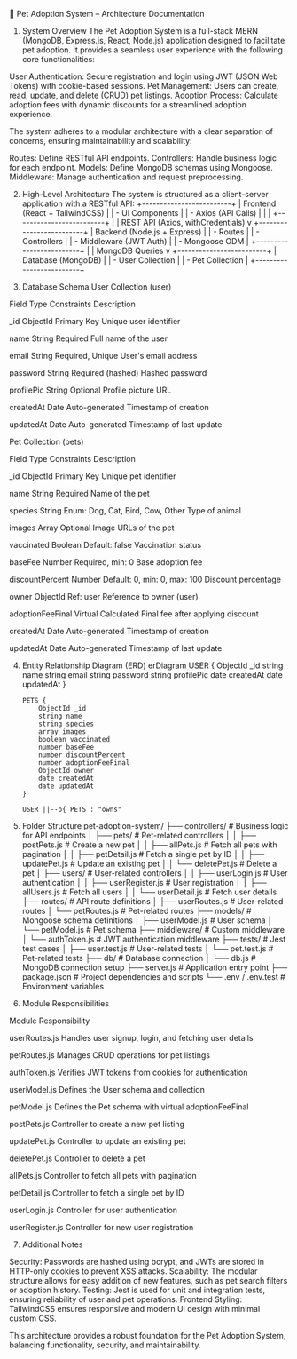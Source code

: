 🐾 Pet Adoption System – Architecture Documentation

1. System Overview
   The Pet Adoption System is a full-stack MERN (MongoDB, Express.js, React, Node.js) application designed to facilitate pet adoption. It provides a seamless user experience with the following core functionalities:

User Authentication: Secure registration and login using JWT (JSON Web Tokens) with cookie-based sessions.
Pet Management: Users can create, read, update, and delete (CRUD) pet listings.
Adoption Process: Calculate adoption fees with dynamic discounts for a streamlined adoption experience.

The system adheres to a modular architecture with a clear separation of concerns, ensuring maintainability and scalability:

Routes: Define RESTful API endpoints.
Controllers: Handle business logic for each endpoint.
Models: Define MongoDB schemas using Mongoose.
Middleware: Manage authentication and request preprocessing.

2. High-Level Architecture
   The system is structured as a client-server application with a RESTful API:
   +-------------------------+
   | Frontend (React + TailwindCSS) |
   | - UI Components |
   | - Axios (API Calls) |
   | |
   +-------------------------+
   |
   | REST API (Axios, withCredentials)
   v
   +-------------------------+
   | Backend (Node.js + Express) |
   | - Routes |
   | - Controllers |
   | - Middleware (JWT Auth) |
   | - Mongoose ODM |
   +-------------------------+
   |
   | MongoDB Queries
   v
   +-------------------------+
   | Database (MongoDB) |
   | - User Collection |
   | - Pet Collection |
   +-------------------------+

3. Database Schema
   User Collection (user)

Field
Type
Constraints
Description

\_id
ObjectId
Primary Key
Unique user identifier

name
String
Required
Full name of the user

email
String
Required, Unique
User's email address

password
String
Required (hashed)
Hashed password

profilePic
String
Optional
Profile picture URL

createdAt
Date
Auto-generated
Timestamp of creation

updatedAt
Date
Auto-generated
Timestamp of last update

Pet Collection (pets)

Field
Type
Constraints
Description

\_id
ObjectId
Primary Key
Unique pet identifier

name
String
Required
Name of the pet

species
String
Enum: Dog, Cat, Bird, Cow, Other
Type of animal

images
Array
Optional
Image URLs of the pet

vaccinated
Boolean
Default: false
Vaccination status

baseFee
Number
Required, min: 0
Base adoption fee

discountPercent
Number
Default: 0, min: 0, max: 100
Discount percentage

owner
ObjectId
Ref: user
Reference to owner (user)

adoptionFeeFinal
Virtual
Calculated
Final fee after applying discount

createdAt
Date
Auto-generated
Timestamp of creation

updatedAt
Date
Auto-generated
Timestamp of last update

4.  Entity Relationship Diagram (ERD)
    erDiagram
    USER {
    ObjectId \_id
    string name
    string email
    string password
    string profilePic
    date createdAt
    date updatedAt
    }

        PETS {
            ObjectId _id
            string name
            string species
            array images
            boolean vaccinated
            number baseFee
            number discountPercent
            number adoptionFeeFinal
            ObjectId owner
            date createdAt
            date updatedAt
        }

        USER ||--o{ PETS : "owns"

5.  Folder Structure
    pet-adoption-system/
    ├── controllers/ # Business logic for API endpoints
    │ ├── pets/ # Pet-related controllers
    │ │ ├── postPets.js # Create a new pet
    │ │ ├── allPets.js # Fetch all pets with pagination
    │ │ ├── petDetail.js # Fetch a single pet by ID
    │ │ ├── updatePet.js # Update an existing pet
    │ │ └── deletePet.js # Delete a pet
    │ ├── users/ # User-related controllers
    │ │ ├── userLogin.js # User authentication
    │ │ ├── userRegister.js # User registration
    │ │ ├── allUsers.js # Fetch all users
    │ │ └── userDetail.js # Fetch user details
    ├── routes/ # API route definitions
    │ ├── userRoutes.js # User-related routes
    │ └── petRoutes.js # Pet-related routes
    ├── models/ # Mongoose schema definitions
    │ ├── userModel.js # User schema
    │ └── petModel.js # Pet schema
    ├── middleware/ # Custom middleware
    │ └── authToken.js # JWT authentication middleware
    ├── tests/ # Jest test cases
    │ ├── user.test.js # User-related tests
    │ └── pet.test.js # Pet-related tests
    ├── db/ # Database connection
    │ └── db.js # MongoDB connection setup
    ├── server.js # Application entry point
    ├── package.json # Project dependencies and scripts
    └── .env / .env.test # Environment variables

6.  Module Responsibilities

Module
Responsibility

userRoutes.js
Handles user signup, login, and fetching user details

petRoutes.js
Manages CRUD operations for pet listings

authToken.js
Verifies JWT tokens from cookies for authentication

userModel.js
Defines the User schema and collection

petModel.js
Defines the Pet schema with virtual adoptionFeeFinal

postPets.js
Controller to create a new pet listing

updatePet.js
Controller to update an existing pet

deletePet.js
Controller to delete a pet

allPets.js
Controller to fetch all pets with pagination

petDetail.js
Controller to fetch a single pet by ID

userLogin.js
Controller for user authentication

userRegister.js
Controller for new user registration

7. Additional Notes

Security: Passwords are hashed using bcrypt, and JWTs are stored in HTTP-only cookies to prevent XSS attacks.
Scalability: The modular structure allows for easy addition of new features, such as pet search filters or adoption history.
Testing: Jest is used for unit and integration tests, ensuring reliability of user and pet operations.
Frontend Styling: TailwindCSS ensures responsive and modern UI design with minimal custom CSS.

This architecture provides a robust foundation for the Pet Adoption System, balancing functionality, security, and maintainability.
